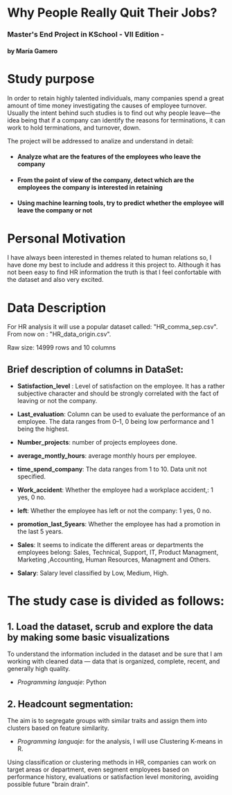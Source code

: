 # Why People Really Quit Their Jobs? 

### Master's End Project in KSchool - VII Edition - 
#### by María Gamero

# Study purpose

In order to retain highly talented individuals, many companies spend a great amount of time money investigating the causes of employee turnover. Usually the intent behind such studies is to find out why people leave—the idea being that if a company can identify the reasons for terminations, it can work to hold terminations, and turnover, down.

The project will be addressed to analize and understand in detail: 

 - #### **Analyze what are the features of the employees who leave the company**
 - #### **From the point of view of the company, detect which are the employees the company is interested in retaining**
 - #### **Using machine learning tools, try to predict whether the employee will leave the company or not**

# Personal Motivation
I have always been interested in themes related to human relations so, I have done my best to include and address it this project to. Although it has not been easy to find HR information the truth is that I feel confortable with the dataset and also very excited. 

# Data Description
For HR analysis it will use a popular dataset called: "HR_comma_sep.csv". From now on : "HR_data_origin.csv". 

Raw size: 14999 rows and 10 columns

## Brief description of columns in DataSet:

- **Satisfaction_level** : Level of satisfaction on the employee. It has a rather subjective character and should be strongly correlated with the fact of leaving or not the company.

- **Last_evaluation**: Column can be used to evaluate the performance of an employee. The data ranges from 0–1, 0 being low performance and 1 being the highest.

- **Number_projects**: number of projects employees done.

- **average_montly_hours**: average monthly hours per employee.

- **time_spend_company**: The data ranges from 1 to 10. Data unit not specified.

- **Work_accident**: Whether the employee had a workplace accident,: 1 yes, 0 no.

- **left**: Whether the employee has left or not the company: 1 yes, 0 no.

- **promotion_last_5years**: Whether the employee has had a promotion in the last 5 years.

- **Sales**: It seems to indicate the different areas or departments the employees belong: Sales, Technical, Support, IT, Product Managment, Marketing ,Accounting, Human Resources, Managment and Others.

- **Salary**: Salary level classified by Low, Medium, High.


# The study case is divided as follows:

## 1. Load the dataset, scrub and explore the data by making some basic visualizations 
To understand the information included in the dataset and be sure that I am working with cleaned data — data that is organized, complete, recent, and generally high quality.

- _Programming languaje_: Python

## 2. Headcount segmentation:
The aim is to segregate groups with similar traits and assign them into clusters based on feature similarity. 

- _Programming languaje_: for the analysis, I will use Clustering K-means in R.

Using classification or clustering methods in HR, companies can work on target areas or department, even segment employees based on performance history, evaluations or satisfaction level monitoring, avoiding possible future "brain drain".
